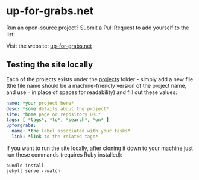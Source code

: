 up-for-grabs.net
================

Run an open-source project? Submit a Pull Request to add yourself to the list!

Visit the website: [up-for-grabs.net](http://up-for-grabs.net/)

## Testing the site locally

Each of the projects exists under the [projects](https://github.com/dahlbyk/up-for-grabs.net/blob/gh-pages/_data/projects/) folder - simply add a new file (the file name should be a machine-friendly version of the project name, and use `-` in place of spaces for readability) and fill out these values:

```yaml
name: *your project here*
desc: *some details about the project*
site: *home page or repository URL*
tags: [ *tags*, *to*, *search*, *on* ]
upforgrabs:
  name: *the label associated with your tasks*
  link: *link to the related tags*
```

If you want to run the site locally, after cloning it down to your machine just run these commands (requires Ruby installed):

```
bundle install
jekyll serve --watch
```
